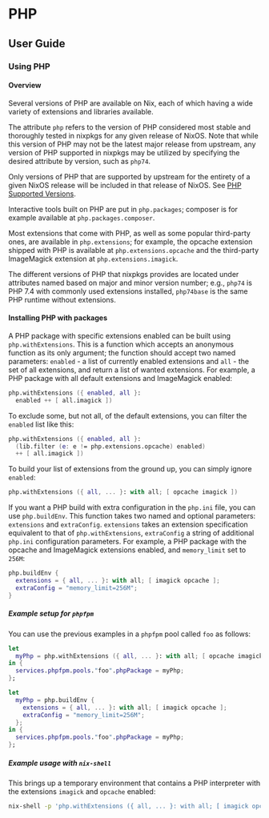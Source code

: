 # PHP

## User Guide

### Using PHP

#### Overview

Several versions of PHP are available on Nix, each of which having a
wide variety of extensions and libraries available.

The attribute `php` refers to the version of PHP considered most
stable and thoroughly tested in nixpkgs for any given release of
NixOS. Note that while this version of PHP may not be the latest major
release from upstream, any version of PHP supported in nixpkgs may be
utilized by specifying the desired attribute by version, such as
`php74`.

Only versions of PHP that are supported by upstream for the entirety
of a given NixOS release will be included in that release of
NixOS. See [PHP Supported
Versions](https://www.php.net/supported-versions.php).

Interactive tools built on PHP are put in `php.packages`; composer is
for example available at `php.packages.composer`.

Most extensions that come with PHP, as well as some popular
third-party ones, are available in `php.extensions`; for example, the
opcache extension shipped with PHP is available at
`php.extensions.opcache` and the third-party ImageMagick extension at
`php.extensions.imagick`.

The different versions of PHP that nixpkgs provides are located under
attributes named based on major and minor version number; e.g.,
`php74` is PHP 7.4 with commonly used extensions installed,
`php74base` is the same PHP runtime without extensions.

#### Installing PHP with packages

A PHP package with specific extensions enabled can be built using
`php.withExtensions`. This is a function which accepts an anonymous
function as its only argument; the function should accept two named
parameters: `enabled` - a list of currently enabled extensions and
`all` - the set of all extensions, and return a list of wanted
extensions. For example, a PHP package with all default extensions and
ImageMagick enabled:

```nix
php.withExtensions ({ enabled, all }:
  enabled ++ [ all.imagick ])
```

To exclude some, but not all, of the default extensions, you can
filter the `enabled` list like this:

```nix
php.withExtensions ({ enabled, all }:
  (lib.filter (e: e != php.extensions.opcache) enabled)
  ++ [ all.imagick ])
```

To build your list of extensions from the ground up, you can simply
ignore `enabled`:

```nix
php.withExtensions ({ all, ... }: with all; [ opcache imagick ])
```

If you want a PHP build with extra configuration in the `php.ini`
file, you can use `php.buildEnv`. This function takes two named and
optional parameters: `extensions` and `extraConfig`. `extensions`
takes an extension specification equivalent to that of
`php.withExtensions`, `extraConfig` a string of additional `php.ini`
configuration parameters. For example, a PHP package with the opcache
and ImageMagick extensions enabled, and `memory_limit` set to `256M`:

```nix
php.buildEnv {
  extensions = { all, ... }: with all; [ imagick opcache ];
  extraConfig = "memory_limit=256M";
}
```

##### Example setup for `phpfpm`

You can use the previous examples in a `phpfpm` pool called `foo` as
follows:

```nix
let
  myPhp = php.withExtensions ({ all, ... }: with all; [ opcache imagick ]);
in {
  services.phpfpm.pools."foo".phpPackage = myPhp;
};
```

```nix
let
  myPhp = php.buildEnv {
    extensions = { all, ... }: with all; [ imagick opcache ];
    extraConfig = "memory_limit=256M";
  };
in {
  services.phpfpm.pools."foo".phpPackage = myPhp;
};
```

##### Example usage with `nix-shell`

This brings up a temporary environment that contains a PHP interpreter
with the extensions `imagick` and `opcache` enabled:

```sh
nix-shell -p 'php.withExtensions ({ all, ... }: with all; [ imagick opcache ])'
```
